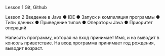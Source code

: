 Lesson 1 Git, Github

Lesson 2 Введение в Java ● IDE ● Запуск и компиляция программы ● Типы данных ● Приведение типов ● Операторы Java ● Приоритет операций

Написать программу, которая на вход принимает Имя, и на выводит в консоль приветствие.
На вход программа принимает год рождения, выводит возраст.
